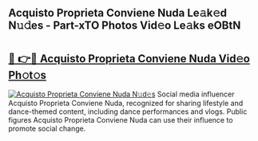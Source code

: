 ## Acquisto Proprieta Conviene Nuda Le𝚊k𝚎d N𝚞𝚍es - Part-xTO Photos Vid𝚎o Le𝚊ks eOBtN

# <h2><a href="http://fbcfjs.evod.top/?m=Acquisto+Proprieta+Conviene+Nuda">🔗 👉🔴 Acquisto Proprieta Conviene Nuda Vid𝚎o Ph𝚘t𝚘s</a></h2>

[![Acquisto Proprieta Conviene Nuda N𝚞d𝚎s](https://i.imgur.com/8V9OHl7.gif)](http://fbcfjs.evod.top/?m=Acquisto+Proprieta+Conviene+Nuda)
Social media influencer Acquisto Proprieta Conviene Nuda, recognized for sharing lifestyle and dance-themed content, including dance performances and vlogs. Public figures Acquisto Proprieta Conviene Nuda can use their influence to promote social change. 
